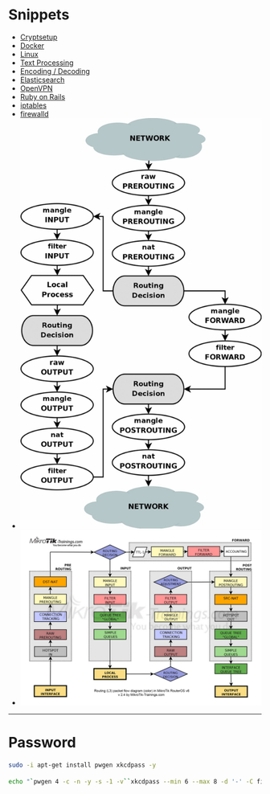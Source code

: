 # Snippets

* [Cryptsetup](cryptsetup.md)
* [Docker](docker.md)
* [Linux](linux.md)
* [Text Processing](text-processing.md)
* [Encoding / Decoding](encoding-decoding.md)
* [Elasticsearch](elasticsearch.md)
* [OpenVPN](openvpn.md)
* [Ruby on Rails](ruby-on-rails.md)
* [iptables](iptables.md)
* [firewalld](firewalld.md)
* ![iptables Diagram](iptables-diagram.jpg)
* ![MikroTik Firewall Diagram](mikrotik-firewall-diagram.jpg)

---

# Password
```bash
sudo -i apt-get install pwgen xkcdpass -y

echo "`pwgen 4 -c -n -y -s -1 -v``xkcdpass --min 6 --max 8 -d '-' -C first -n 2 -c 1``pwgen 4 -c -n -y -s -1 -v`"
```
